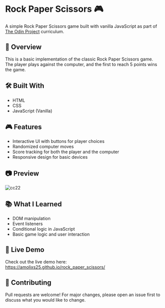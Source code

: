 # Rock Paper Scissors 🎮

A simple Rock Paper Scissors game built with vanilla JavaScript as part of [The Odin Project](https://www.theodinproject.com/) curriculum.

## 📌 Overview

This is a basic implementation of the classic Rock Paper Scissors game. The player plays against the computer, and the first to reach 5 points wins the game.

## 🛠️ Built With

- HTML
- CSS
- JavaScript (Vanilla)

## 🎮 Features

- Interactive UI with buttons for player choices
- Randomized computer moves
- Score tracking for both the player and the computer
- Responsive design for basic devices

## 📷 Preview

![cc22](https://github.com/user-attachments/assets/cc179e2d-4730-4320-a249-d084c886340f)

## 📚 What I Learned
- DOM manipulation
- Event listeners
- Conditional logic in JavaScript
- Basic game logic and user interaction

## 🔗 Live Demo
Check out the live demo here: https://amolixs25.github.io/rock_paper_scissors/

## 🤝 Contributing
Pull requests are welcome! For major changes, please open an issue first to discuss what you would like to change.
